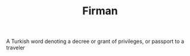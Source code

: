 ---
title: Firman
letter: F
permalink: "/definitions/bld-firman.html"
body: A Turkish word denoting a decree or grant of privileges, or passport to a traveler
published_at: '2018-07-07'
source: Black's Law Dictionary 2nd Ed (1910)
layout: post
---